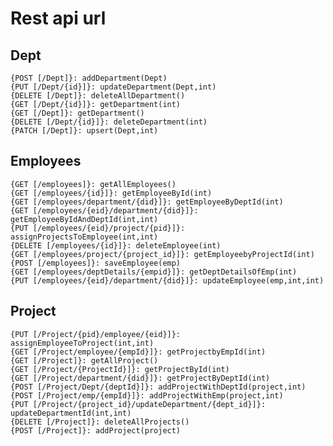 # Rest api url


## Dept



    {POST [/Dept]}: addDepartment(Dept)
	{PUT [/Dept/{id}]}: updateDepartment(Dept,int)
	{DELETE [/Dept]}: deleteAllDepartment()
	{GET [/Dept/{id}]}: getDepartment(int)
	{GET [/Dept]}: getDepartment()
	{DELETE [/Dept/{id}]}: deleteDepartment(int)
	{PATCH [/Dept]}: upsert(Dept,int)


## Employees


    {GET [/employees]}: getAllEmployees()
	{GET [/employees/{id}]}: getEmployeeById(int)
	{GET [/employees/department/{did}]}: getEmployeeByDeptId(int)
	{GET [/employees/{eid}/department/{did}]}: getEmployeeByIdAndDeptId(int,int)
	{PUT [/employees/{eid}/project/{pid}]}: assignProjectsToEmployee(int,int)
	{DELETE [/employees/{id}]}: deleteEmployee(int)
	{GET [/employees/project/{project_id}]}: getEmployeebyProjectId(int)
	{POST [/employees]}: saveEmployee(emp)
	{GET [/employees/deptDetails/{empid}]}: getDeptDetailsOfEmp(int)
	{PUT [/employees/{eid}/department/{did}]}: updateEmployee(emp,int,int)


## Project
    
    {PUT [/Project/{pid}/employee/{eid}]}: assignEmployeeToProject(int,int)
    {GET [/Project/employee/{empId}]}: getProjectbyEmpId(int)
    {GET [/Project]}: getAllProject()
    {GET [/Project/{ProjectId}]}: getProjectById(int)
    {GET [/Project/department/{did}]}: getProjectByDeptId(int)
    {POST [/Project/Dept/{deptId}]}: addProjectWithDeptId(project,int)
    {POST [/Project/emp/{empId}]}: addProjectWithEmp(project,int)
    {PUT [/Project/{project_id}/updateDepartment/{dept_id}]}: updateDepartmentId(int,int)
    {DELETE [/Project]}: deleteAllProjects()
    {POST [/Project]}: addProject(project)
